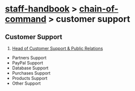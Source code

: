 # [staff-handbook](../../README.md) > [chain-of-command](./chain-of-command.md) > customer support

## Customer Support
1. [Head of Customer Support & Public Relations](./team-leaders.md)
- Partners Support
- PayPal Support
- Database Support
- Purchases Support
- Products Support
- Other Support
